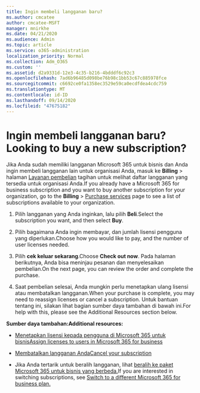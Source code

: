 ```yaml
---
title: Ingin membeli langganan baru?
ms.author: cmcatee
author: cmcatee-MSFT
manager: mnirkhe
ms.date: 04/21/2020
ms.audience: Admin
ms.topic: article
ms.service: o365-administration
localization_priority: Normal
ms.collection: Adm_O365
ms.custom: ''
ms.assetid: d2a9331d-12e3-4c35-b216-4bdddf6c92c3
ms.openlocfilehash: 7ad6b96485d098be76b98c1bb53c67c885978fce
ms.sourcegitcommit: c6692ce0fa1358ec3529e59ca0ecdfdea4cdc759
ms.translationtype: MT
ms.contentlocale: id-ID
ms.lasthandoff: 09/14/2020
ms.locfileid: "47675182"
---
```

# <a name="looking-to-buy-a-new-subscription"></a><span data-ttu-id="027f4-102">Ingin membeli langganan baru?</span><span class="sxs-lookup"><span data-stu-id="027f4-102">Looking to buy a new subscription?</span></span>

<span data-ttu-id="027f4-103">Jika Anda sudah memiliki langganan Microsoft 365 untuk bisnis dan Anda ingin membeli langganan lain untuk organisasi Anda, masuk ke **Billing** \> halaman [Layanan pembelian](https://go.microsoft.com/fwlink/p/?linkid=868433) tagihan untuk melihat daftar langganan yang tersedia untuk organisasi Anda.</span><span class="sxs-lookup"><span data-stu-id="027f4-103">If you already have a Microsoft 365 for business subscription and you want to buy another subscription for your organization, go to the **Billing** \> [Purchase services](https://go.microsoft.com/fwlink/p/?linkid=868433) page to see a list of subscriptions available to your organization.</span></span>
 
1. <span data-ttu-id="027f4-104">Pilih langganan yang Anda inginkan, lalu pilih **Beli**.</span><span class="sxs-lookup"><span data-stu-id="027f4-104">Select the subscription you want, and then select **Buy**.</span></span>

2. <span data-ttu-id="027f4-105">Pilih bagaimana Anda ingin membayar, dan jumlah lisensi pengguna yang diperlukan.</span><span class="sxs-lookup"><span data-stu-id="027f4-105">Choose how you would like to pay, and the number of user licenses needed.</span></span>

3. <span data-ttu-id="027f4-106">Pilih **cek keluar sekarang**.</span><span class="sxs-lookup"><span data-stu-id="027f4-106">Choose **Check out now**.</span></span> <span data-ttu-id="027f4-107">Pada halaman berikutnya, Anda bisa meninjau pesanan dan menyelesaikan pembelian.</span><span class="sxs-lookup"><span data-stu-id="027f4-107">On the next page, you can review the order and complete the purchase.</span></span>

4. <span data-ttu-id="027f4-108">Saat pembelian selesai, Anda mungkin perlu menetapkan ulang lisensi atau membatalkan langganan.</span><span class="sxs-lookup"><span data-stu-id="027f4-108">When your purchase is complete, you may need to reassign licenses or cancel a subscription.</span></span> <span data-ttu-id="027f4-109">Untuk bantuan tentang ini, silakan lihat bagian sumber daya tambahan di bawah ini.</span><span class="sxs-lookup"><span data-stu-id="027f4-109">For help with this, please see the Additional Resources section below.</span></span>

 <span data-ttu-id="027f4-110">**Sumber daya tambahan:**</span><span class="sxs-lookup"><span data-stu-id="027f4-110">**Additional resources:**</span></span>
  
- [<span data-ttu-id="027f4-111">Menetapkan lisensi kepada pengguna di Microsoft 365 untuk bisnis</span><span class="sxs-lookup"><span data-stu-id="027f4-111">Assign licenses to users in Microsoft 365 for business</span></span>](https://docs.microsoft.com/microsoft-365/admin/add-users/add-users)
    
- [<span data-ttu-id="027f4-112">Membatalkan langganan Anda</span><span class="sxs-lookup"><span data-stu-id="027f4-112">Cancel your subscription</span></span>](https://docs.microsoft.com/microsoft-365/commerce/subscriptions/cancel-your-subscription)
    
- <span data-ttu-id="027f4-113">Jika Anda tertarik untuk beralih langganan, lihat [beralih ke paket Microsoft 365 untuk bisnis yang berbeda.](https://docs.microsoft.com/microsoft-365/commerce/subscriptions/switch-to-a-different-plan)</span><span class="sxs-lookup"><span data-stu-id="027f4-113">If you are interested in switching subscriptions, see [Switch to a different Microsoft 365 for business plan.](https://docs.microsoft.com/microsoft-365/commerce/subscriptions/switch-to-a-different-plan)</span></span>